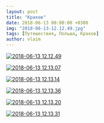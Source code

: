 ```yaml
---
layout: post
title: "Краков"
date: 2018-06-13 00:00:00 +0300
img: "2018-06-13-12.12.49.jpg"
tags: [Путешествия, Польша, Краков]
author: vlaim
---
```


[![2018-06-13 12.12.49](/blog/assets/img/2018-06-13-12.12.49.jpg)](/blog/assets/img/2018-06-13-12.12.49.jpg)

[![2018-06-13 12.13.07](/blog/assets/img/2018-06-13-12.13.07.jpg)](/blog/assets/img/2018-06-13-12.13.07.jpg)

[![2018-06-13 12.13.14](/blog/assets/img/2018-06-13-12.13.14.jpg)](/blog/assets/img/2018-06-13-12.13.14.jpg)

[![2018-06-13 12.13.36](/blog/assets/img/2018-06-13-12.13.36.jpg)](/blog/assets/img/2018-06-13-12.13.36.jpg)

[![2018-06-13 12.13.20](/blog/assets/img/2018-06-13-12.13.20.jpg)](/blog/assets/img/2018-06-13-12.13.20.jpg)

[![2018-06-13 12.13.31](/blog/assets/img/2018-06-13-12.13.31.jpg)](/blog/assets/img/2018-06-13-12.13.31.jpg)